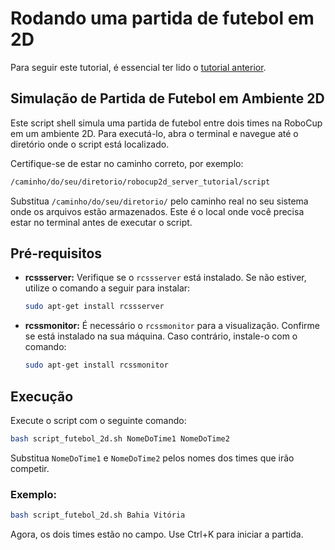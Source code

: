 # Rodando uma partida de futebol em 2D

Para seguir este tutorial, é essencial ter lido o [tutorial anterior](https://github.com/claraferreirabatista/blue_lock_2d/blob/main/como_instalar_o_servidor_e_o_monitor.md).


## Simulação de Partida de Futebol em Ambiente 2D

Este script shell simula uma partida de futebol entre dois times na RoboCup em um ambiente 2D. Para executá-lo, abra o terminal e navegue até o diretório onde o script está localizado.

Certifique-se de estar no caminho correto, por exemplo:

```bash
/caminho/do/seu/diretorio/robocup2d_server_tutorial/script
```

Substitua `/caminho/do/seu/diretorio/` pelo caminho real no seu sistema onde os arquivos estão armazenados. Este é o local onde você precisa estar no terminal antes de executar o script.

## Pré-requisitos

- **rcssserver:** Verifique se o `rcssserver` está instalado. Se não estiver, utilize o comando a seguir para instalar:
  ```bash
  sudo apt-get install rcssserver
  ```

- **rcssmonitor:** É necessário o `rcssmonitor` para a visualização. Confirme se está instalado na sua máquina. Caso contrário, instale-o com o comando:
  ```bash
  sudo apt-get install rcssmonitor
  ```

## Execução

Execute o script com o seguinte comando:

```bash
bash script_futebol_2d.sh NomeDoTime1 NomeDoTime2
```

Substitua `NomeDoTime1` e `NomeDoTime2` pelos nomes dos times que irão competir.

### Exemplo:

```bash
bash script_futebol_2d.sh Bahia Vitória
```

Agora, os dois times estão no campo. Use Ctrl+K para iniciar a partida.